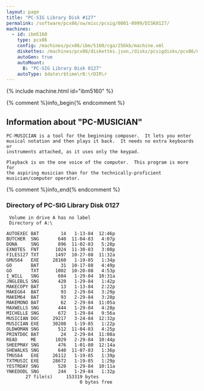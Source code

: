 ```yaml
---
layout: page
title: "PC-SIG Library Disk #127"
permalink: /software/pcx86/sw/misc/pcsig/0001-0999/DISK0127/
machines:
  - id: ibm5160
    type: pcx86
    config: /machines/pcx86/ibm/5160/cga/256kb/machine.xml
    diskettes: /machines/pcx86/diskettes.json,/disks/pcsigdisks/pcx86/diskettes.json
    autoGen: true
    autoMount:
      B: "PC-SIG Library Disk 0127"
    autoType: $date\r$time\rB:\rDIR\r
---
```


{% include machine.html id="ibm5160" %}

{% comment %}info_begin{% endcomment %}

## Information about "PC-MUSICIAN"

    PC-MUSICIAN is a tool for the beginning composer.  It lets you enter
    musical notation and then plays it back.  It needs no extra keyboards or
    instruments attached, as it uses only the keypad.
    
    Playback is on the one voice of the computer.  This program is more for
    the aspiring musician than for the technically-proficient
    musician/computer operator.
{% comment %}info_end{% endcomment %}


### Directory of PC-SIG Library Disk 0127

     Volume in drive A has no label
     Directory of A:\

    AUTOEXEC BAT        14   1-13-84  12:46p
    BUTCHER  SNG       640  11-04-83   4:07p
    DONA     SNG       896  11-02-83   5:28p
    EXNOTES  FNT      1024  11-30-83   3:00p
    FILES127 TXT      1497  10-27-88  11:32a
    GMUS64   EXE     28160   1-19-85   1:34p
    GO       BAT        31  10-17-88   4:49p
    GO       TXT      1002  10-20-88   4:53p
    I_WILL   SNG       604   1-29-84  10:31a
    JNGLEBLS SNG       420   1-29-84   1:42p
    MAKECOPY BAT        13   1-13-84   2:22p
    MAKEG64  BAT        93   2-29-84   3:29p
    MAKEM64  BAT        93   2-29-84   3:28p
    MAKEMONO BAT        62   2-29-84  11:05a
    MAXWELLS SNG       444   1-29-84   4:28p
    MICHELLE SNG       672   1-29-84   9:56a
    MUSICIAN DOC     29217   3-24-84  12:32p
    MUSICIAN EXE     30208   1-19-85   1:22p
    OLDWOMAN SNG       512  11-04-83   4:25p
    PRINTDOC BAT        24   2-29-84  11:08a
    READ     ME       1029   2-29-84  10:44p
    SHEEPMAY SNG       476   1-01-80  12:14a
    SHEWALKS SNG       640  11-07-83   1:36p
    TMUS64   EXE     26112   1-19-85   1:39p
    TXTMUSIC EXE     28672   1-19-85   1:29p
    YESTRDAY SNG       520   1-29-84  10:11a
    YNKEDODL SNG       244   1-29-84   1:32p
           27 file(s)     153319 bytes
                               0 bytes free
